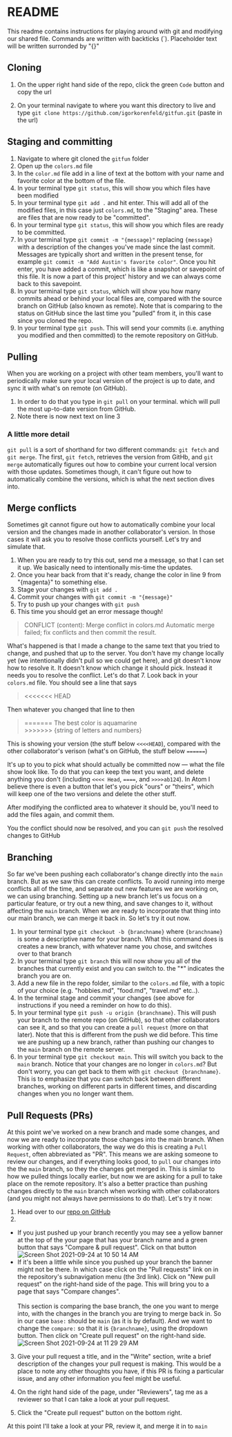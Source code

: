 # README

This readme contains instructions for playing around with git and modifying our shared file. Commands are written with backticks (\`). Placeholder text will be written surronded by "{}"

## Cloning
1. On the upper right hand side of the repo, click the green `Code` button and copy the url

2. On your terminal navigate to where you want this directory to live and type `git clone https://github.com/igorkorenfeld/gitfun.git` (paste in the url)

## Staging and committing
1. Navigate to where git cloned the `gitfun` folder
1. Open up the `colors.md` file
2. In the `color.md` file add in a line of text at the bottom with your name and favorite color at the bottom of the file.
4. In your terminal type `git status`, this will show you which files have been modified
3. In your terminal type `git add .` and hit enter. This will add all of the modified files, in this case just `colors.md`, to the "Staging" area. These are files that  are now ready to be "committed".
4. In your terminal type `git status`, this will show you which files are ready to be committed.
4. In your terminal type `git commit -m "{message}"` replacing `{message}` with a description of the changes you've made since the last commit. Messages are typically short and written in the present tense, for example `git commit -m "Add Austin's favorite color"`. Once you hit enter, you have added a commit, which is like a snapshot or savepoint of this file. It is now a part of this project' history and we can always come back to this savepoint.
4. In your terminal type `git status`, which will show  you how many commits ahead or behind your local files are, compared with the source branch on GitHub (also known as remote). Note that is comparing to the status on GitHub since the last time you "pulled" from it, in this case since you cloned the repo.
5. In your terminal type `git push`. This will send your commits (i.e. anything you modified and then committed) to the remote repository on GitHub.

## Pulling
When you are working on a project with other team members, you'll want to periodically make sure your local version of the project is up to date, and sync it with what's on remote (on GitHub).

1. In order to do that you type in `git pull` on your terminal. which will pull the most up-to-date version from GitHub.
2. Note there is now next text on line 3

### A little more detail
`git pull` is a sort of shorthand for two different commands: `git fetch` and `git merge`. The first, `git fetch`, retrieves the version from GitHb, and `git merge` automatically figures out how to combine your current local version with those updates. Sometimes though, it can't figure out how to automatically combine the versions, which is what the next section dives into.


## Merge conflicts
Sometimes git cannot figure out how to automatically combine your local version and the changes made in another collaborator's version. In those cases it will ask you to resolve those conflicts yourself. Let's try and simulate that.

1. When you are ready to try this out, send me a message, so that I can set it up. We basically need to intentionally mis-time the updates.
2. Once you hear back from that it's ready, change the color in line 9 from "{magenta}" to something else.
3. Stage your changes with `git add .`
4. Commit your changes with `git commit -m "{message}"`
5. Try to push up your changes with `git push`
6. This time you should get an error message though!

> CONFLICT (content): Merge conflict in colors.md
Automatic merge failed; fix conflicts and then commit the result.

What's happened is that I made a change to the same text that you tried to change, and pushed that up to the server. You don't have my change locally yet (we intentionally didn't pull so we could get here), and git doesn't know how to resolve it. It doesn't know which change it should pick. Instead it needs you to resolve the conflict. Let's do that
7. Look back in your `colors.md` file. You should see a line that says
> <<<<<<< HEAD

Then whatever you changed that line to
then
> =======
> The best color is aquamarine <br>
> \>>>>>>> {string of letters and numbers}

This is showing your version (the stuff below `<<<<HEAD`), compared with the other collaborator's verison (what's on GitHub, the stuff below `======`)

It's up to you to pick what should actually be committed now — what the file show look like. To do that you can keep the text you want, and delete anything you don't (including `<<<< Head`, `====`, and `>>>>ab124`). In Atom I believe there is even a button that let's you pick "ours" or "theirs", which will keep one of the two versions and delete the other stuff.

After modifying the conflicted area to whatever it should be, you'll need to add the files again, and commit them.

You the conflict should now be resolved, and you can `git push` the resolved changes to GitHub

## Branching
So far we've been pushing each collaborator's change directly into the `main` branch. But as we saw this can create conflicts. To avoid running into merge conflicts all of the time, and separate out new features we are working on, we can using branching. Setting up a new branch let's us focus on a particular feature, or try out a new thing, and save changes to it, without affecting the `main` branch. When we are ready to incorporate that thing into our main branch, we can merge it back in. So let's try it out now.

1. In your terminal type `git checkout -b {branchname}` where `{branchname}` is some a descriptive name for your branch. What this command does is creates a new branch, with whatever name you chose, and switches over to that branch
2. In your terminal type `git branch` this will now show you all of the branches that currently exist and you can switch to. the "*" indicates the branch you are on.
3. Add a new file in the repo folder, similar to the `colors.md` file, with a topic of your choice (e.g. "hobbies.md", "food.md", "travel.md" etc..).
4. In the terminal stage and commit your changes (see above for instructions if you need a reminder on how to do this).
5. In your terminal type `git push -u origin {branchname}`. This will push your branch to the remote repo (on GitHub), so that other collaborators can see it, and so that you can create a `pull request` (more on that later). Note that this is different from the push we did before. This time we are pushing up a new branch, rather than pushing our changes to the `main` branch on the remote server.
5. In your terminal type `git checkout main`. This will switch you back to the `main` branch. Notice that your changes are no longer in `colors.md`? But don't worry, you can get back to them with `git checkout {branchname}`. This is to emphasize that you can switch back between different branches, working on different parts in different times, and discarding changes when you no longer want them.


## Pull Requests (PRs)
At this point we've worked on a new branch and made some changes, and now we are ready to incorporate those changes into the main branch. When working with other collaborators, the way we do this is creating a `Pull Request`, often abbreviated as "PR". This means we are asking someone to review our changes, and if everything looks good, to `pull` our changes into the the `main` branch, so they the changes get merged in. This is similar to how we pulled things locally earlier, but now we are asking for a pull to take place on the remote repository. It's also a better practice than pushing changes directly to the `main` branch when working with other collaborators (and you might not always have permissions to do that). Let's try it now:
1. Head over to our [repo on GitHub](https://github.com/igorkorenfeld/gitfun)
2.
 - If you just pushed up your branch recently you may see a yellow banner at the top of the your page that has your branch name and a green button that says "Compare & pull request". 
Click on that button
![Screen Shot 2021-09-24 at 10 50 14 AM](https://user-images.githubusercontent.com/52677065/134712415-635527ad-1df1-41fc-bbf2-a791c43d513b.png)
 - If it's been a little while since you pushed up your branch the banner might not be there. In which case click on the "Pull requests" link on in the repository's subnavigation menu (the 3rd link). Click on "New pull request" on the right-hand side of the page. This will bring you to a page that says "Compare changes". <br><br> This section is comparing the base branch, the one you want to merge into, with the changes in the branch you are trying to merge back in. So in our case `base:` should be `main` (as it is by default). And we want to change the `compare:` so that it is `{branchname}`, using the dropdown button. Then click on "Create pull request" on the right-hand side.
![Screen Shot 2021-09-24 at 11 29 29 AM](https://user-images.githubusercontent.com/52677065/134712460-cbdc5aa8-78b0-4f05-b55e-a950da738f87.png)


3. Give your pull request a title, and in the "Write" section, write a brief description of the changes your pull request is making. This would be a place to note any other thoughts you have, if this PR is fixing a particular issue, and any other information you feel might be useful.

4. On the right hand side of the page, under "Reviewers", tag me as a reviewer so that I can take a look at your pull request.

5. Click the "Create pull request" button on the bottom right.

At this point I'll take a look at your PR, review it, and merge it in to `main`
